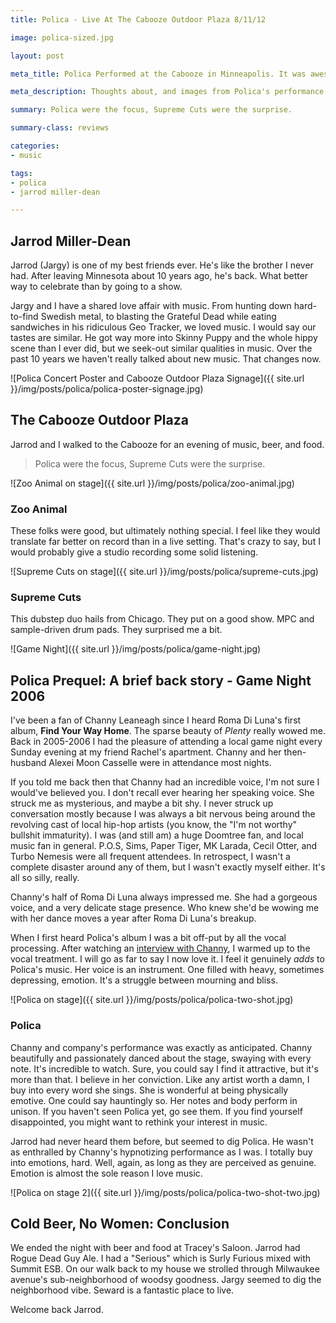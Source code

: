 ```yaml
---
title: Polica - Live At The Cabooze Outdoor Plaza 8/11/12

image: polica-sized.jpg

layout: post

meta_title: Polica Performed at the Cabooze in Minneapolis. It was awesome.

meta_description: Thoughts about, and images from Polica's performance at The Cabooze August 11th, 2012.

summary: Polica were the focus, Supreme Cuts were the surprise.

summary-class: reviews

categories:
- music

tags:
- polica
- jarrod miller-dean

---
```


## Jarrod Miller-Dean
Jarrod (Jargy) is one of my best friends ever. He's like the brother I never had. After leaving Minnesota about 10 years ago, he's back. What better way to celebrate than by going to a show.

Jargy and I have a shared love affair with music. From hunting down hard-to-find Swedish metal, to blasting the Grateful Dead while eating sandwiches in his ridiculous Geo Tracker, we loved music. I would say our tastes are similar. He got way more into Skinny Puppy and the whole hippy scene than I ever did, but we seek-out similar qualities in music. Over the past 10 years we haven't really talked about new music. That changes now.

![Polica Concert Poster and Cabooze Outdoor Plaza Signage]({{ site.url }}/img/posts/polica/polica-poster-signage.jpg)

## The Cabooze Outdoor Plaza
Jarrod and I walked to the Cabooze for an evening of music, beer, and food.

> Polica were the focus, Supreme Cuts were the surprise.

![Zoo Animal on stage]({{ site.url }}/img/posts/polica/zoo-animal.jpg)

### Zoo Animal
These folks were good, but ultimately nothing special. I feel like they would translate far better on record than in a live setting. That's crazy to say, but I would probably give a studio recording some solid listening.

![Supreme Cuts on stage]({{ site.url }}/img/posts/polica/supreme-cuts.jpg)

### Supreme Cuts
This dubstep duo hails from Chicago. They put on a good show. MPC and sample-driven drum pads. They surprised me a bit.

![Game Night]({{ site.url }}/img/posts/polica/game-night.jpg)

## Polica Prequel: A brief back story - Game Night 2006
I've been a fan of Channy Leaneagh since I heard Roma Di Luna's first album, **Find Your Way Home**. The sparse beauty of *Plenty* really wowed me. Back in 2005-2006 I had the pleasure of attending a local game night every Sunday evening at my friend Rachel's apartment. Channy and her then-husband Alexei Moon Casselle were in attendance most nights.

If you told me back then that Channy had an incredible voice, I'm not sure I would've believed you. I don't recall ever hearing her speaking voice. She struck me as mysterious, and maybe a bit shy. I never struck up conversation mostly because I was always a bit nervous being around the revolving cast of local hip-hop artists (you know, the "I'm not worthy" bullshit immaturity). I was (and still am) a huge Doomtree fan, and local music fan in general. P.O.S, Sims, Paper Tiger, MK Larada, Cecil Otter, and Turbo Nemesis were all frequent attendees. In retrospect, I wasn't a complete disaster around any of them, but I wasn't exactly myself either. It's all so silly, really.

Channy's half of Roma Di Luna always impressed me. She had a gorgeous voice, and a very delicate stage presence. Who knew she'd be wowing me with her dance moves a year after Roma Di Luna's breakup.

When I first heard Polica's album I was a bit off-put by all the vocal processing. After watching an <a href="http://www.youtube.com/watch?v=tzCmCcwQpk0" title="Channy's SXSW Interview">interview with Channy</a>, I warmed up to the vocal treatment. I will go as far to say I now love it. I feel it genuinely *adds* to Polica's music. Her voice is an instrument. One filled with heavy, sometimes depressing, emotion. It's a struggle between mourning and bliss.


![Polica on stage]({{ site.url }}/img/posts/polica/polica-two-shot.jpg)

### Polica
Channy and company's performance was exactly as anticipated. Channy beautifully and passionately danced about the stage, swaying with every note. It's incredible to watch. Sure, you could say I find it attractive, but it's more than that. I believe in her conviction. Like any artist worth a damn, I buy into every word she sings. She is wonderful at being physically emotive. One could say hauntingly so. Her notes and body perform in unison. If you haven't seen Polica yet, go see them. If you find yourself disappointed, you might want to rethink your interest in music.

Jarrod had never heard them before, but seemed to dig Polica. He wasn't as enthralled by Channy's hypnotizing performance as I was. I totally buy into emotions, hard. Well, again, as long as they are perceived as genuine. Emotion is almost the sole reason I love music.

![Polica on stage 2]({{ site.url }}/img/posts/polica/polica-two-shot-two.jpg)


## Cold Beer, No Women: Conclusion
We ended the night with beer and food at Tracey's Saloon. Jarrod had Rogue Dead Guy Ale. I had a "Serious" which is Surly Furious mixed with Summit ESB.
On our walk back to my house we strolled through Milwaukee avenue's sub-neighborhood of woodsy goodness. Jargy seemed to dig the neighborhood vibe. Seward is a fantastic place to live.

Welcome back Jarrod.
